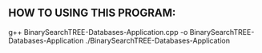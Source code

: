 HOW TO USING THIS PROGRAM:
--------------------------
g++ BinarySearchTREE-Databases-Application.cpp -o BinarySearchTREE-Databases-Application
./BinarySearchTREE-Databases-Application

